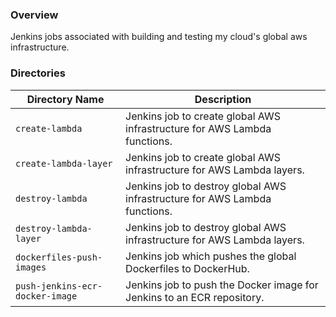 ### Overview

Jenkins jobs associated with building and testing my cloud's global aws infrastructure.

### Directories

| Directory Name                          | Description                                                                          |
|-----------------------------------------|--------------------------------------------------------------------------------------|
| `create-lambda`                         | Jenkins job to create global AWS infrastructure for AWS Lambda functions.            |
| `create-lambda-layer`                   | Jenkins job to create global AWS infrastructure for AWS Lambda layers.               |
| `destroy-lambda`                        | Jenkins job to destroy global AWS infrastructure for AWS Lambda functions.           |
| `destroy-lambda-layer`                  | Jenkins job to destroy global AWS infrastructure for AWS Lambda layers.              |
| `dockerfiles-push-images`               | Jenkins job which pushes the global Dockerfiles to DockerHub.                        |
| `push-jenkins-ecr-docker-image`         | Jenkins job to push the Docker image for Jenkins to an ECR repository.               |